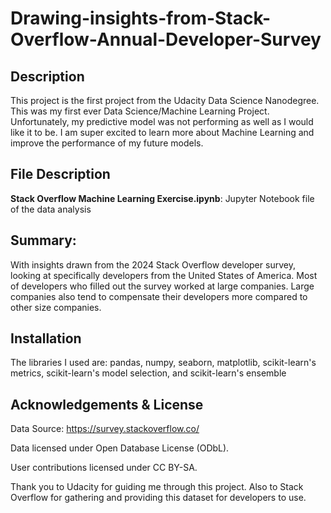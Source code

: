 # Drawing-insights-from-Stack-Overflow-Annual-Developer-Survey

## Description
This project is the first project from the Udacity Data Science Nanodegree. 
This was my first ever Data Science/Machine Learning Project. Unfortunately, my predictive model was not performing as well as I would like it to be. 
I am super excited to learn more about Machine Learning and improve the performance of my future models.

## File Description
**Stack Overflow Machine Learning Exercise.ipynb**: Jupyter Notebook file of the data analysis

## Summary:
With insights drawn from the 2024 Stack Overflow developer survey, looking at specifically developers from the United States of America. Most of developers who filled out the survey worked at large companies. Large companies also tend to compensate their developers more compared to other size companies. 

## Installation
The libraries I used are: pandas, numpy, seaborn, matplotlib, scikit-learn's metrics, scikit-learn's model selection, and scikit-learn's ensemble

## Acknowledgements & License
Data Source: https://survey.stackoverflow.co/

Data licensed under Open Database License (ODbL). 

User contributions licensed under CC BY-SA.

Thank you to Udacity for guiding me through this project. 
Also to Stack Overflow for gathering and providing this dataset for developers to use.
